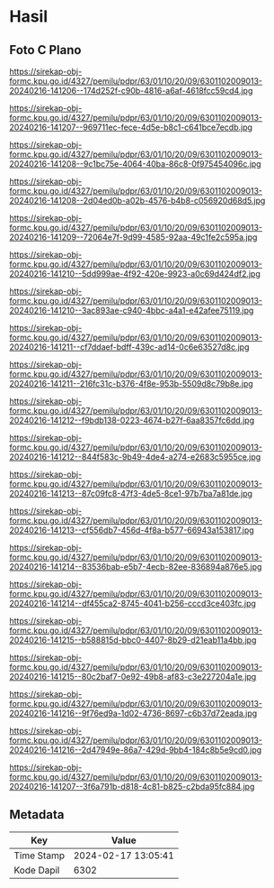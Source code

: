 # Hasil

## Foto C Plano

https://sirekap-obj-formc.kpu.go.id/4327/pemilu/pdpr/63/01/10/20/09/6301102009013-20240216-141206--174d252f-c90b-4816-a6af-4618fcc59cd4.jpg

https://sirekap-obj-formc.kpu.go.id/4327/pemilu/pdpr/63/01/10/20/09/6301102009013-20240216-141207--969711ec-fece-4d5e-b8c1-c641bce7ecdb.jpg

https://sirekap-obj-formc.kpu.go.id/4327/pemilu/pdpr/63/01/10/20/09/6301102009013-20240216-141208--9c1bc75e-4064-40ba-86c8-0f975454096c.jpg

https://sirekap-obj-formc.kpu.go.id/4327/pemilu/pdpr/63/01/10/20/09/6301102009013-20240216-141208--2d04ed0b-a02b-4576-b4b8-c056920d68d5.jpg

https://sirekap-obj-formc.kpu.go.id/4327/pemilu/pdpr/63/01/10/20/09/6301102009013-20240216-141209--72064e7f-9d99-4585-92aa-49c1fe2c595a.jpg

https://sirekap-obj-formc.kpu.go.id/4327/pemilu/pdpr/63/01/10/20/09/6301102009013-20240216-141210--5dd999ae-4f92-420e-9923-a0c69d424df2.jpg

https://sirekap-obj-formc.kpu.go.id/4327/pemilu/pdpr/63/01/10/20/09/6301102009013-20240216-141210--3ac893ae-c940-4bbc-a4a1-e42afee75119.jpg

https://sirekap-obj-formc.kpu.go.id/4327/pemilu/pdpr/63/01/10/20/09/6301102009013-20240216-141211--cf7ddaef-bdff-439c-ad14-0c6e63527d8c.jpg

https://sirekap-obj-formc.kpu.go.id/4327/pemilu/pdpr/63/01/10/20/09/6301102009013-20240216-141211--216fc31c-b376-4f8e-953b-5509d8c79b8e.jpg

https://sirekap-obj-formc.kpu.go.id/4327/pemilu/pdpr/63/01/10/20/09/6301102009013-20240216-141212--f9bdb138-0223-4674-b27f-6aa8357fc6dd.jpg

https://sirekap-obj-formc.kpu.go.id/4327/pemilu/pdpr/63/01/10/20/09/6301102009013-20240216-141212--844f583c-9b49-4de4-a274-e2683c5955ce.jpg

https://sirekap-obj-formc.kpu.go.id/4327/pemilu/pdpr/63/01/10/20/09/6301102009013-20240216-141213--87c09fc8-47f3-4de5-8ce1-97b7ba7a81de.jpg

https://sirekap-obj-formc.kpu.go.id/4327/pemilu/pdpr/63/01/10/20/09/6301102009013-20240216-141213--cf556db7-456d-4f8a-b577-66943a153817.jpg

https://sirekap-obj-formc.kpu.go.id/4327/pemilu/pdpr/63/01/10/20/09/6301102009013-20240216-141214--83536bab-e5b7-4ecb-82ee-836894a876e5.jpg

https://sirekap-obj-formc.kpu.go.id/4327/pemilu/pdpr/63/01/10/20/09/6301102009013-20240216-141214--df455ca2-8745-4041-b256-cccd3ce403fc.jpg

https://sirekap-obj-formc.kpu.go.id/4327/pemilu/pdpr/63/01/10/20/09/6301102009013-20240216-141215--b588815d-bbc0-4407-8b29-d21eab11a4bb.jpg

https://sirekap-obj-formc.kpu.go.id/4327/pemilu/pdpr/63/01/10/20/09/6301102009013-20240216-141215--80c2baf7-0e92-49b8-af83-c3e227204a1e.jpg

https://sirekap-obj-formc.kpu.go.id/4327/pemilu/pdpr/63/01/10/20/09/6301102009013-20240216-141216--9f76ed9a-1d02-4736-8697-c6b37d72eada.jpg

https://sirekap-obj-formc.kpu.go.id/4327/pemilu/pdpr/63/01/10/20/09/6301102009013-20240216-141216--2d47949e-86a7-429d-9bb4-184c8b5e9cd0.jpg

https://sirekap-obj-formc.kpu.go.id/4327/pemilu/pdpr/63/01/10/20/09/6301102009013-20240216-141207--3f6a791b-d818-4c81-b825-c2bda95fc884.jpg


## Metadata

| Key        | Value               |
| ---------- | ------------------- |
| Time Stamp | 2024-02-17 13:05:41 |
| Kode Dapil | 6302                |



